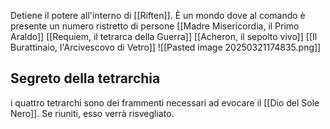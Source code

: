 Detiene il potere all'interno di [[Riften]]. È un mondo dove al comando è presente un numero ristretto di persone
[[Madre Misericordia, il Primo Araldo]]	
[[Requiem, il tetrarca della Guerra]]
[[Acheron, il sepolto vivo]]
[[Il Burattinaio, l'Arcivescovo di Vetro]]
![[Pasted image 20250321174835.png]]
## Segreto della tetrarchia
i quattro tetrarchi sono dei frammenti necessari ad evocare il [[Dio del Sole Nero]]. Se riuniti, esso verrà risvegliato.